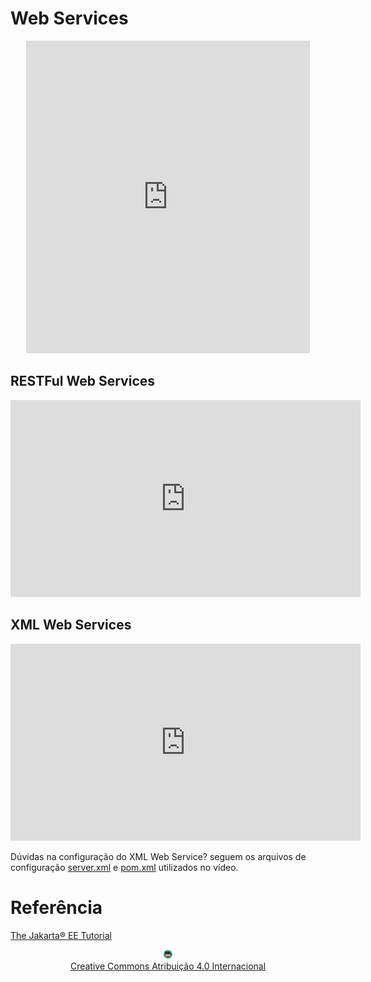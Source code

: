 # Web Services

<center>
<iframe src="https://pw2.rpmhub.dev/topicos/webservices/slides/index.html#/" title="Web Services" width="90%" height="500" style="border:none;"></iframe>
</center>

## RESTFul Web Services

<center>
<iframe width="560" height="315" src="https://www.youtube.com/embed/PU8EhAHptlQ" title="RESTFul Web Services" frameborder="0" allow="accelerometer; autoplay; clipboard-write; encrypted-media; gyroscope; picture-in-picture" allowfullscreen></iframe>
</center>

## XML Web Services

<center>
<iframe width="560" height="315" src="https://www.youtube.com/embed/2nP7rzaIw5Y" title="XML Web Services" frameborder="0" allow="accelerometer; autoplay; clipboard-write; encrypted-media; gyroscope; picture-in-picture" allowfullscreen></iframe>
</center>

Dúvidas na configuração do XML Web Service? seguem os arquivos de configuração [server.xml](server.xml) e [pom.xml](pom.xml) utilizados no vídeo.
# Referência

[The Jakarta® EE Tutorial](https://eclipse-ee4j.github.io/jakartaee-tutorial/#the-lifecycles-of-enterprise-beans)

<center>
<a href="https://rpmhub.dev" target="blanck"><img src="../../imgs/logo.png" alt="Rodrigo Prestes Machado" width="3%" height="3%" border=0 style="border:0; text-decoration:none; outline:none"></a><br/>
<a rel="license" href="http://creativecommons.org/licenses/by/4.0/">Creative Commons Atribuição 4.0 Internacional</a>
</center>